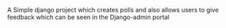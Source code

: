 A Simple django project which creates polls and also allows users to give feedback which can be seen in the Django-admin portal
